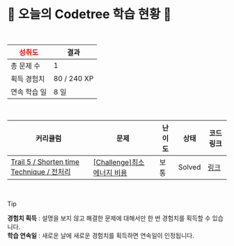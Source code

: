 # 🌲 오늘의 Codetree 학습 현황 🌲

<br />

| <span style="color:red;display:block;text-align:center;"> **성취도**</span> | 결과 |
|---|---|
| 총 문제 수 | 1 |
| 획득 경험치 | 80 / 240 XP |
| 연속 학습 일 | 8 일 |

<br />

|커리큘럼|문제|난이도|상태|코드 링크|
|---|---|---|---|---|
|[Trail 5 / Shorten time Technique / 전처리](https://www.codetree.ai/trail-info/intermediate-mid/)|[[Challenge]최소 에너지 비용](https://www.codetree.ai/trails/complete/curated-cards/challenge-minimum-energy-cost/)|보통|Solved|[링크](https://github.com/Bob-zong/Algorithm_Pratice/blob/main/250512/%EC%B5%9C%EC%86%8C%20%EC%97%90%EB%84%88%EC%A7%80%20%EB%B9%84%EC%9A%A9/minimum-energy-cost.java)|


<br />

> [!TIP]
> **경험치 획득** : 설명을 보지 않고 해결한 문제에 대해서만 한 번 경험치를 획득할 수 있습니다.  
> **학습 연속일** : 새로운 날에 새로운 경험치를 획득하면 연속일이 인정됩니다.

